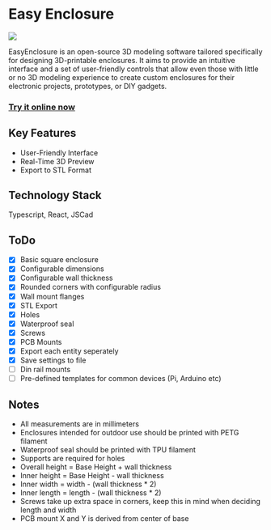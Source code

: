 # Easy Enclosure

![](public/screenshot.png)

EasyEnclosure is an open-source 3D modeling software tailored specifically for designing 3D-printable enclosures. It aims to provide an intuitive interface and a set of user-friendly controls that allow even those with little or no 3D modeling experience to create custom enclosures for their electronic projects, prototypes, or DIY gadgets.

### **[Try it online now](https://bruceborrett.github.io/easy-enclosure/)**

## Key Features

* User-Friendly Interface
* Real-Time 3D Preview
* Export to STL Format

## Technology Stack

Typescript, React, JSCad



## ToDo
- [x] Basic square enclosure
- [x] Configurable dimensions
- [x] Configurable wall thickness
- [x] Rounded corners with configurable radius
- [x] Wall mount flanges
- [x] STL Export
- [x] Holes
- [x] Waterproof seal
- [x] Screws
- [x] PCB Mounts
- [x] Export each entity seperately
- [x] Save settings to file
- [ ] Din rail mounts
- [ ] Pre-defined templates for common devices (Pi, Arduino etc)

## Notes
* All measurements are in millimeters
* Enclosures intended for outdoor use should be printed with PETG filament
* Waterproof seal should be printed with TPU filament
* Supports are required for holes
* Overall height = Base Height + wall thickness
* Inner height = Base Height - wall thickness
* Inner width = width - (wall thickness * 2)
* Inner length = length - (wall thickness * 2)
* Screws take up extra space in corners, keep this in mind when deciding length and width
* PCB mount X and Y is derived from center of base
